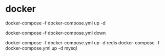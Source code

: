 # docker
docker-compose -f docker-compose.yml up -d

docker-compose -f docker-compose.yml down 

docker-compose -f docker-compose.yml up -d redis
docker-compose -f docker-compose.yml up -d mysql
